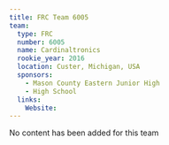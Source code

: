 ```yaml
---
title: FRC Team 6005
team:
  type: FRC
  number: 6005
  name: Cardinaltronics
  rookie_year: 2016
  location: Custer, Michigan, USA
  sponsors:
    - Mason County Eastern Junior High
    - High School
  links:
    Website: 
---
```

No content has been added for this team